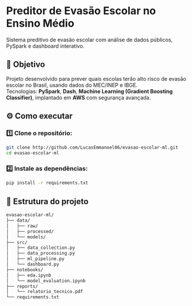 # Preditor de Evasão Escolar no Ensino Médio
Sistema preditivo de evasão escolar com análise de dados públicos, PySpark e dashboard interativo.

## 🎯 Objetivo
Projeto desenvolvido para prever quais escolas terão alto risco de evasão escolar no Brasil, usando dados do MEC/INEP e IBGE.  
Tecnologias: **PySpark**, **Dash**, **Machine Learning (Gradient Boosting Classifier)**, implantado em **AWS** com segurança avançada.

## ⚙️ Como executar

### 1️⃣ Clone o repositório:
```bash
git clone http://github.com/LucasEmmanoel06/evasao-escolar-ml.git
cd evasao-escolar-ml
```

### 2️⃣ Instale as dependências:
```bash
pip install -r requirements.txt
```

## 📁 Estrutura do projeto
```bash
evasao-escolar-ml/
├── data/
│   ├── raw/
│   ├── processed/
│   └── models/
├── src/
│   ├── data_collection.py
│   ├── data_processing.py
│   ├── ml_pipeline.py
│   └── dashboard.py
├── notebooks/
│   ├── eda.ipynb
│   └── model_evaluation.ipynb
├── reports/
│   └── relatorio_tecnico.pdf
└── requirements.txt
```
